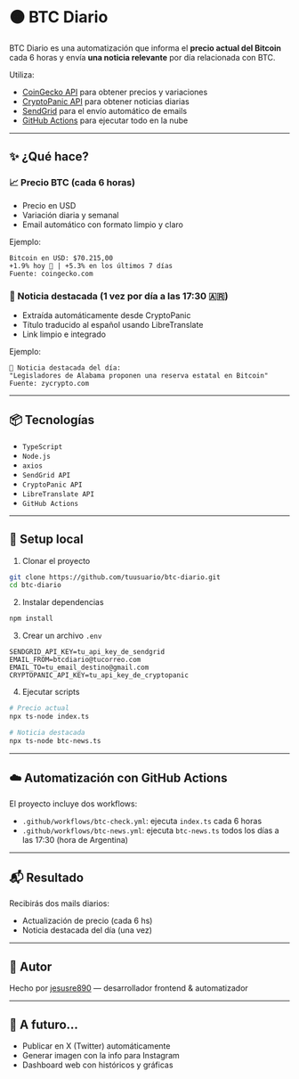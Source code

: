 # 🟠 BTC Diario

BTC Diario es una automatización que informa el **precio actual del Bitcoin** cada 6 horas y envía **una noticia relevante** por día relacionada con BTC.

Utiliza:
- [CoinGecko API](https://coingecko.com/) para obtener precios y variaciones
- [CryptoPanic API](https://cryptopanic.com/) para obtener noticias diarias
- [SendGrid](https://sendgrid.com/) para el envío automático de emails
- [GitHub Actions](https://github.com/features/actions) para ejecutar todo en la nube

---

## ✨ ¿Qué hace?

### 📈 Precio BTC (cada 6 horas)
- Precio en USD
- Variación diaria y semanal
- Email automático con formato limpio y claro

Ejemplo:
```
Bitcoin en USD: $70.215,00  
+1.9% hoy 🚀 | +5.3% en los últimos 7 días  
Fuente: coingecko.com
```

### 📰 Noticia destacada (1 vez por día a las 17:30 🇦🇷)
- Extraída automáticamente desde CryptoPanic
- Título traducido al español usando LibreTranslate
- Link limpio e integrado

Ejemplo:
```
📰 Noticia destacada del día:
"Legisladores de Alabama proponen una reserva estatal en Bitcoin"
Fuente: zycrypto.com
```

---

## 📦 Tecnologías

- `TypeScript`
- `Node.js`
- `axios`
- `SendGrid API`
- `CryptoPanic API`
- `LibreTranslate API`
- `GitHub Actions`

---

## 🔧 Setup local

1. Clonar el proyecto
```bash
git clone https://github.com/tuusuario/btc-diario.git
cd btc-diario
```

2. Instalar dependencias
```bash
npm install
```

3. Crear un archivo `.env`
```env
SENDGRID_API_KEY=tu_api_key_de_sendgrid
EMAIL_FROM=btcdiario@tucorreo.com
EMAIL_TO=tu_email_destino@gmail.com
CRYPTOPANIC_API_KEY=tu_api_key_de_cryptopanic
```

4. Ejecutar scripts
```bash
# Precio actual
npx ts-node index.ts

# Noticia destacada
npx ts-node btc-news.ts
```

---

## ☁️ Automatización con GitHub Actions

El proyecto incluye dos workflows:

- `.github/workflows/btc-check.yml`: ejecuta `index.ts` cada 6 horas
- `.github/workflows/btc-news.yml`: ejecuta `btc-news.ts` todos los días a las 17:30 (hora de Argentina)

---

## 📬 Resultado

Recibirás dos mails diarios:
- Actualización de precio (cada 6 hs)
- Noticia destacada del día (una vez)

---

## 🙌 Autor

Hecho por [jesusre890](https://github.com/jesusre890) — desarrollador frontend & automatizador 

---

## 🧡 A futuro...

- Publicar en X (Twitter) automáticamente
- Generar imagen con la info para Instagram
- Dashboard web con históricos y gráficas